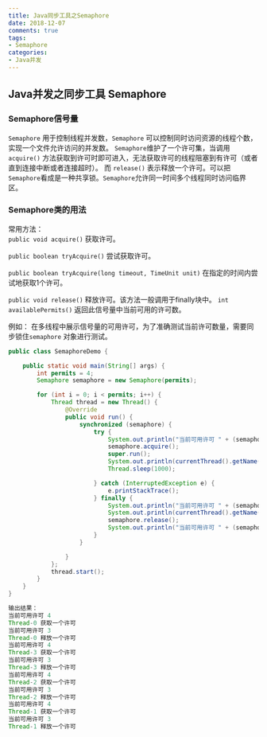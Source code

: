 ```yaml
---
title: Java同步工具之Semaphore
date: 2018-12-07
comments: true 
tags:
- Semaphore
categories:  
- Java并发  
---
```


## Java并发之同步工具 Semaphore  

### Semaphore信号量
`Semaphore` 用于控制线程并发数，`Semaphore` 可以控制同时访问资源的线程个数，实现一个文件允许访问的并发数。
`Semaphore`维护了一个许可集，当调用`acquire()` 方法获取到许可时即可进入，无法获取许可的线程阻塞到有许可（或者直到连接中断或者连接超时）。
而 `release()` 表示释放一个许可。可以把`Semaphore`看成是一种共享锁。`Semaphore`允许同一时间多个线程同时访问临界区。

### Semaphore类的用法

常用方法：   
`public void acquire()`  获取许可。

`public boolean tryAcquire()`  尝试获取许可。

`public boolean tryAcquire(long timeout, TimeUnit unit)` 在指定的时间内尝试地获取1个许可。

`public void release()`  释放许可。该方法一般调用于finally块中。
`int availablePermits()` 返回此信号量中当前可用的许可数。


例如： 在多线程中展示信号量的可用许可，为了准确测试当前许可数量，需要同步锁住`semaphore` 对象进行测试。
```java
public class SemaphoreDemo {

    public static void main(String[] args) {
        int permits = 4;
        Semaphore semaphore = new Semaphore(permits);

        for (int i = 0; i < permits; i++) {
            Thread thread = new Thread() {
                @Override
                public void run() {
                    synchronized (semaphore) {
                        try {
                            System.out.println("当前可用许可 " + (semaphore.availablePermits()));
                            semaphore.acquire();
                            super.run();
                            System.out.println(currentThread().getName() + " 获取一个许可");
                            Thread.sleep(1000);

                        } catch (InterruptedException e) {
                            e.printStackTrace();
                        } finally {
                            System.out.println("当前可用许可 " + (semaphore.availablePermits()));
                            System.out.println(currentThread().getName() + " 释放一个许可");
                            semaphore.release();
                            System.out.println("当前可用许可 " + (semaphore.availablePermits()));
                        }
                    }

                }
            };
            thread.start();
        }
    }
}

输出结果：
当前可用许可 4
Thread-0 获取一个许可
当前可用许可 3
Thread-0 释放一个许可
当前可用许可 4
Thread-3 获取一个许可
当前可用许可 3
Thread-3 释放一个许可
当前可用许可 4
Thread-2 获取一个许可
当前可用许可 3
Thread-2 释放一个许可
当前可用许可 4
Thread-1 获取一个许可
当前可用许可 3
Thread-1 释放一个许可
```





